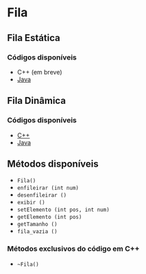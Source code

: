 # Fila

## Fila Estática

### Códigos disponíveis

- C++ (em breve)
- [Java](./estatica/Fila.java)

## Fila Dinâmica

### Códigos disponíveis

- [C++](./dinamica/FilaDinamica.cpp)
- [Java](./dinamica/FilaDinamica_java)

## Métodos disponíveis
- `Fila()`
- `enfileirar (int num)`
- `desenfileirar ()`
- `exibir ()`
- `setElemento (int pos, int num)`
- `getElemento (int pos)`
- `getTamanho ()`
- `fila_vazia ()`

### Métodos exclusivos do código em C++
- `~Fila()`